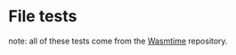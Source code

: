 # File tests

note: all of these tests come from the [Wasmtime](https://github.com/bytecodealliance/wasmtime)
repository.